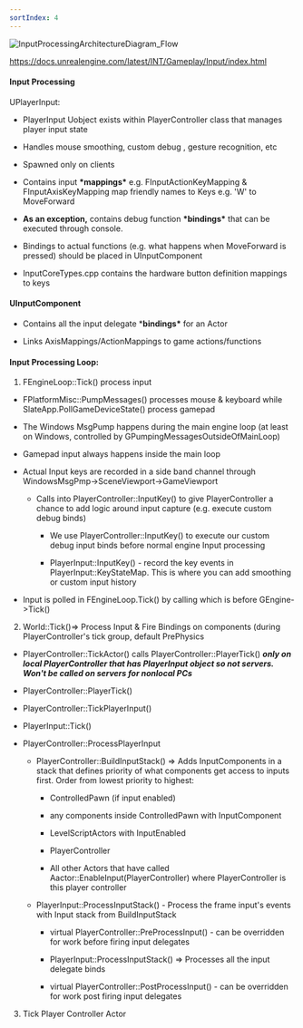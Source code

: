 ```yaml
---
sortIndex: 4
---
```


![InputProcessingArchitectureDiagram_Flow](......\assets\InputProcessingArchitectureDiagram_Flow.jpg)

<https://docs.unrealengine.com/latest/INT/Gameplay/Input/index.html>

#### Input Processing

UPlayerInput:

- PlayerInput Uobject exists within PlayerController class that manages player input state

- Handles mouse smoothing, custom debug , gesture recognition, etc

- Spawned only on clients

- Contains input **\*mappings\*** e.g. FInputActionKeyMapping & FInputAxisKeyMapping map friendly names to Keys e.g. 'W' to MoveForward

- **As an exception,** contains debug function **\*bindings\*** that can be executed through console.

- Bindings to actual functions (e.g. what happens when MoveForward is pressed) should be placed in UInputComponent

- InputCoreTypes.cpp contains the hardware button definition mappings to keys

#### UInputComponent

- Contains all the input delegate \***bindings\*** for an Actor

- Links AxisMappings/ActionMappings to game actions/functions

#### Input Processing Loop:

1. FEngineLoop::Tick() process input

- FPlatformMisc::PumpMessages() processes mouse & keyboard while SlateApp.PollGameDeviceState() process gamepad

- The Windows MsgPump happens during the main engine loop (at least on Windows, controlled by GPumpingMessagesOutsideOfMainLoop)

- Gamepad input always happens inside the main loop

- Actual Input keys are recorded in a side band channel through WindowsMsgPmp->SceneViewport->GameViewport

  - Calls into PlayerController::InputKey() to give PlayerController a chance to add logic around input capture (e.g. execute custom debug binds)

    - We use PlayerController::InputKey() to execute our custom debug input binds before normal engine Input processing

    - PlayerInput::InputKey() - record the key events in PlayerInput::KeyStateMap. This is where you can add smoothing or custom input history


- Input is polled in FEngineLoop.Tick() by calling which is before GEngine->Tick()

2. World::Tick()=> Process Input & Fire Bindings on components (during PlayerController's tick group, default PrePhysics

- PlayerController::TickActor() calls PlayerController::PlayerTick() ***only on local PlayerController that has PlayerInput object so not servers. Won't be called on servers for nonlocal PCs***

- PlayerController::PlayerTick()

- PlayerController::TickPlayerInput()

- PlayerInput::Tick()

- PlayerController::ProcessPlayerInput

  - PlayerController::BuildInputStack() => Adds InputComponents in a stack that defines priority of what components get access to inputs first. Order from lowest priority to highest:

    - ControlledPawn (if input enabled)

    - any components inside ControlledPawn with InputComponent

    - LevelScriptActors with InputEnabled

    - PlayerController

    - All other Actors that have called Aactor::EnableInput(PlayerController) where PlayerController is this player controller

  - PlayerInput::ProcessInputStack() - Process the frame input's events with Input stack from BuildInputStack

    - virtual PlayerController::PreProcessInput() - can be overridden for work before firing input delegates

    - PlayerInput::ProcessInputStack() => Processes all the input delegate binds

    - virtual PlayerController::PostProcessInput() - can be overridden for work post firing input delegates

3. Tick Player Controller Actor
